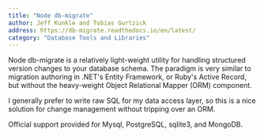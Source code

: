 ```yaml
---
title: "Node db-migrate"
author: Jeff Kunkle and Tobias Gurtzick
address: https://db-migrate.readthedocs.io/en/latest/
category: "Database Tools and Libraries"
---
```

Node db-migrate is a relatively light-weight utility for handling structured
version changes to your database schema. The paradigm is very similar to
migration authoring in .NET's Entity Framework, or Ruby's Active Record,
but without the heavy-weight Object Relational Mapper (ORM) component.

I generally prefer to write raw SQL for my data access layer, so this is a nice
solution for change management without tripping over an ORM.

Official support provided for Mysql, PostgreSQL, sqlite3, and MongoDB.

